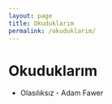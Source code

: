 ```yaml
---
layout: page
title: Okuduklarım
permalink: /okuduklarim/
---
```


# Okuduklarım
  - Olasılıksız - Adam Fawer
